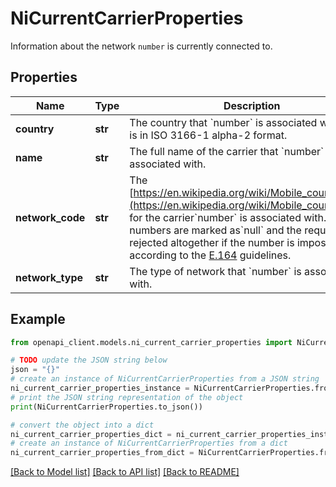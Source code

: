 # NiCurrentCarrierProperties

Information about the network `number` is currently connected to.

## Properties

Name | Type | Description | Notes
------------ | ------------- | ------------- | -------------
**country** | **str** | The country that &#x60;number&#x60; is associated with. This is in ISO 3166-1 alpha-2   format. | [optional] 
**name** | **str** | The full name of the carrier that &#x60;number&#x60; is associated with. | [optional] 
**network_code** | **str** | The [https://en.wikipedia.org/wiki/Mobile_country_code](https://en.wikipedia.org/wiki/Mobile_country_code) for the carrier&#x60;number&#x60; is associated with. Unreal numbers are marked as&#x60;null&#x60; and the request is rejected altogether if the number is impossible according to the [E.164](https://en.wikipedia.org/wiki/E.164) guidelines. | [optional] 
**network_type** | **str** | The type of network that &#x60;number&#x60; is associated with. | [optional] 

## Example

```python
from openapi_client.models.ni_current_carrier_properties import NiCurrentCarrierProperties

# TODO update the JSON string below
json = "{}"
# create an instance of NiCurrentCarrierProperties from a JSON string
ni_current_carrier_properties_instance = NiCurrentCarrierProperties.from_json(json)
# print the JSON string representation of the object
print(NiCurrentCarrierProperties.to_json())

# convert the object into a dict
ni_current_carrier_properties_dict = ni_current_carrier_properties_instance.to_dict()
# create an instance of NiCurrentCarrierProperties from a dict
ni_current_carrier_properties_from_dict = NiCurrentCarrierProperties.from_dict(ni_current_carrier_properties_dict)
```
[[Back to Model list]](../README.md#documentation-for-models) [[Back to API list]](../README.md#documentation-for-api-endpoints) [[Back to README]](../README.md)


